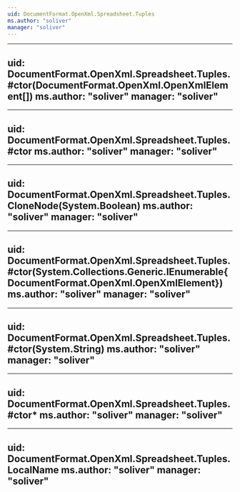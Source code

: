 ```yaml
---
uid: DocumentFormat.OpenXml.Spreadsheet.Tuples
ms.author: "soliver"
manager: "soliver"
---
```


---
uid: DocumentFormat.OpenXml.Spreadsheet.Tuples.#ctor(DocumentFormat.OpenXml.OpenXmlElement[])
ms.author: "soliver"
manager: "soliver"
---

---
uid: DocumentFormat.OpenXml.Spreadsheet.Tuples.#ctor
ms.author: "soliver"
manager: "soliver"
---

---
uid: DocumentFormat.OpenXml.Spreadsheet.Tuples.CloneNode(System.Boolean)
ms.author: "soliver"
manager: "soliver"
---

---
uid: DocumentFormat.OpenXml.Spreadsheet.Tuples.#ctor(System.Collections.Generic.IEnumerable{DocumentFormat.OpenXml.OpenXmlElement})
ms.author: "soliver"
manager: "soliver"
---

---
uid: DocumentFormat.OpenXml.Spreadsheet.Tuples.#ctor(System.String)
ms.author: "soliver"
manager: "soliver"
---

---
uid: DocumentFormat.OpenXml.Spreadsheet.Tuples.#ctor*
ms.author: "soliver"
manager: "soliver"
---

---
uid: DocumentFormat.OpenXml.Spreadsheet.Tuples.LocalName
ms.author: "soliver"
manager: "soliver"
---
